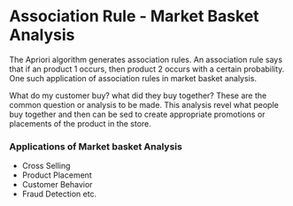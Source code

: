 # Association Rule - Market Basket Analysis

The Apriori algorithm generates association rules. An association rule says that if an product 1 occurs, then product 2 occurs with a certain probability. One such application of association rules in market basket analysis.

What do my customer buy? what did they buy together? These are the common question or analysis to be made. This analysis revel what people buy together and then can be sed to create appropriate promotions or placements of the product in the store.

### Applications of Market basket Analysis
  - Cross Selling
  - Product Placement
  - Customer Behavior
  - Fraud Detection etc.
